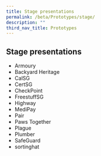```yaml
---
title: Stage presentations
permalink: /beta/Prototypes/stage/
description: ""
third_nav_title: Prototypes
---
```

## Stage presentations

* Armoury
* Backyard Heritage
* CalSG
* CertSG
* CheckPoint
* FreestuffSG
* Highway
* MediPay
* Pair
* Paws Together
* Plague
* Plumber
* SafeGuard
* sortinghat